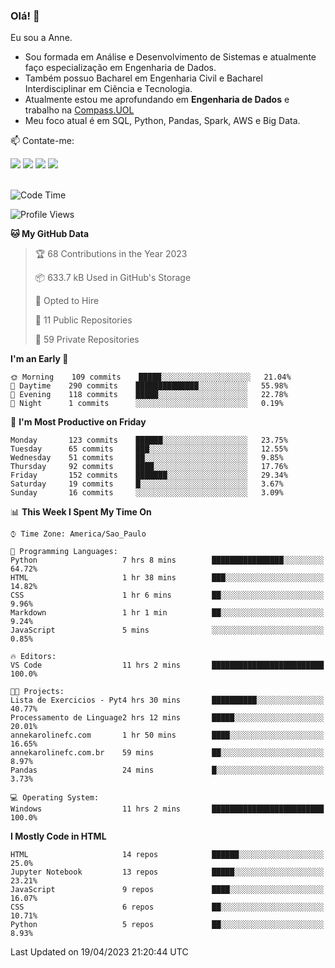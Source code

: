 ### Olá! 👋
Eu sou a Anne. 
- Sou formada em Análise e Desenvolvimento de Sistemas e atualmente faço especialização em Engenharia de Dados.
- Também possuo Bacharel em Engenharia Civil e Bacharel Interdisciplinar em Ciência e Tecnologia.
- Atualmente estou me aprofundando em **Engenharia de Dados** e trabalho na [Compass.UOL](https://compass.uol/pt/home/) 
- Meu foco atual é em SQL, Python, Pandas, Spark, AWS e Big Data.

📫 Contate-me: 

<div>
<a href="https://www.instagram.com/annekarolinefc/" target="_blank"><img src="https://img.shields.io/badge/-Instagram-%23E4405F?style=for-the-badge&logo=instagram&logoColor=white" target="_blank"></a> 
<a href = "mailto:annekarolinefc@gmail.com"><img src="https://img.shields.io/badge/-Gmail-%23333?style=for-the-badge&logo=gmail&logoColor=white" target="_blank"></a>
<a href="https://www.linkedin.com/in/devannekarolinefc/" target="_blank"><img src="https://img.shields.io/badge/-LinkedIn-%230077B5?style=for-the-badge&logo=linkedin&logoColor=white" target="_blank"></a> 
<a href="https://api.whatsapp.com/send?phone=5533991375118&text=Ol%C3%A1%20Anne!%20" target="_blank"><img src="https://img.shields.io/badge/WhatsApp-25D366?style=for-the-badge&logo=whatsapp&logoColor=white" target="_blank"></a>
</div>

  
<!--
  <img align="center" alt="Anne-An" height="30" width="40" src="https://github.com/devicons/devicon/blob/master/icons/angularjs/angularjs-original.svg">
-->

</br>

<!--START_SECTION:waka-->
![Code Time](http://img.shields.io/badge/Code%20Time-159%20hrs%2049%20mins-blue)

![Profile Views](http://img.shields.io/badge/Profile%20Views-2-blue)

**🐱 My GitHub Data** 

> 🏆 68 Contributions in the Year 2023
 > 
> 📦 633.7 kB Used in GitHub's Storage 
 > 
> 💼 Opted to Hire
 > 
> 📜 11 Public Repositories 
 > 
> 🔑 59 Private Repositories  
 > 
**I'm an Early 🐤** 

```text
🌞 Morning    109 commits    █████░░░░░░░░░░░░░░░░░░░░   21.04% 
🌇 Daytime    290 commits    ██████████████░░░░░░░░░░░   55.98% 
🌃 Evening    118 commits    █████░░░░░░░░░░░░░░░░░░░░   22.78% 
🌙 Night      1 commits      ░░░░░░░░░░░░░░░░░░░░░░░░░   0.19%

```
📅 **I'm Most Productive on Friday** 

```text
Monday       123 commits    ██████░░░░░░░░░░░░░░░░░░░   23.75% 
Tuesday      65 commits     ███░░░░░░░░░░░░░░░░░░░░░░   12.55% 
Wednesday    51 commits     ██░░░░░░░░░░░░░░░░░░░░░░░   9.85% 
Thursday     92 commits     ████░░░░░░░░░░░░░░░░░░░░░   17.76% 
Friday       152 commits    ███████░░░░░░░░░░░░░░░░░░   29.34% 
Saturday     19 commits     █░░░░░░░░░░░░░░░░░░░░░░░░   3.67% 
Sunday       16 commits     ░░░░░░░░░░░░░░░░░░░░░░░░░   3.09%

```


📊 **This Week I Spent My Time On** 

```text
⌚︎ Time Zone: America/Sao_Paulo

💬 Programming Languages: 
Python                   7 hrs 8 mins        ████████████████░░░░░░░░░   64.72% 
HTML                     1 hr 38 mins        ███░░░░░░░░░░░░░░░░░░░░░░   14.82% 
CSS                      1 hr 6 mins         ██░░░░░░░░░░░░░░░░░░░░░░░   9.96% 
Markdown                 1 hr 1 min          ██░░░░░░░░░░░░░░░░░░░░░░░   9.24% 
JavaScript               5 mins              ░░░░░░░░░░░░░░░░░░░░░░░░░   0.85%

🔥 Editors: 
VS Code                  11 hrs 2 mins       █████████████████████████   100.0%

🐱‍💻 Projects: 
Lista de Exercicios - Pyt4 hrs 30 mins       ██████████░░░░░░░░░░░░░░░   40.77% 
Processamento de Linguage2 hrs 12 mins       █████░░░░░░░░░░░░░░░░░░░░   20.01% 
annekarolinefc.com       1 hr 50 mins        ████░░░░░░░░░░░░░░░░░░░░░   16.65% 
annekarolinefc.com.br    59 mins             ██░░░░░░░░░░░░░░░░░░░░░░░   8.97% 
Pandas                   24 mins             █░░░░░░░░░░░░░░░░░░░░░░░░   3.73%

💻 Operating System: 
Windows                  11 hrs 2 mins       █████████████████████████   100.0%

```

**I Mostly Code in HTML** 

```text
HTML                     14 repos            ██████░░░░░░░░░░░░░░░░░░░   25.0% 
Jupyter Notebook         13 repos            █████░░░░░░░░░░░░░░░░░░░░   23.21% 
JavaScript               9 repos             ████░░░░░░░░░░░░░░░░░░░░░   16.07% 
CSS                      6 repos             ██░░░░░░░░░░░░░░░░░░░░░░░   10.71% 
Python                   5 repos             ██░░░░░░░░░░░░░░░░░░░░░░░   8.93%

```



 Last Updated on 19/04/2023 21:20:44 UTC
<!--END_SECTION:waka-->
  
